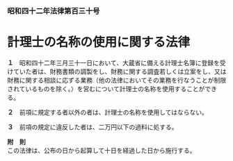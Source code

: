 ### 昭和四十二年法律第百三十号  
# 計理士の名称の使用に関する法律  
  
**１**　昭和四十二年三月三十一日において、大蔵省に備える計理士名簿に登録を受けていた者は、財務書類の調製をし、財務に関する調査若しくは立案をし、又は財務に関する相談に応ずる業務（他の法律においてその業務を行なうことが制限されているものを除く。）を営むについて計理士の名称を使用することができる。  
  
**２**　前項に規定する者以外の者は、計理士の名称を使用してはならない。  
  
**３**　前項の規定に違反した者は、二万円以下の過料に処する。  
  
**附　則**  
この法律は、公布の日から起算して十日を経過した日から施行する。  
  
